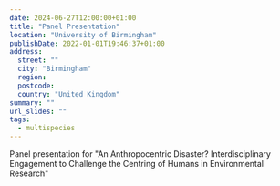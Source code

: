 ```yaml
---
date: 2024-06-27T12:00:00+01:00
title: "Panel Presentation"
location: "University of Birmingham"
publishDate: 2022-01-01T19:46:37+01:00
address:
  street: ""
  city: "Birmingham"
  region:
  postcode:
  country: "United Kingdom"
summary: ""
url_slides: ""
tags:
  - multispecies
---
```


Panel presentation for "An Anthropocentric Disaster? Interdisciplinary Engagement to Challenge the Centring of Humans in Environmental Research"